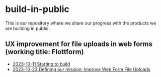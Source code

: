 # build-in-public
This is our repository where we share our progress with the products we are building in public.

## UX improvement for file uploads in web forms (working title: Flottform)

- [2023-10-11 Starting to build](./updates/2023-10-11%20Starting%20to%20build)
- [2023-10-23 Defining our mission: Improve Web Form File Uploads](./updates/2023-10-23%20Defining%20our%20mission%20-%20Improve%20Web%20Form%20File%20Uploads)
